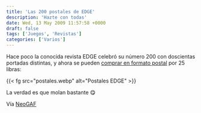 ```yaml
---
title: 'Las 200 postales de EDGE'
description: 'Hazte con todas'
date: Wed, 13 May 2009 11:57:58 +0000
draft: false
tags: ['Juegos', 'Revistas']
categories: ['Varios']
---
```


Hace poco la conocida revista EDGE celebró su número 200 con doscientas portadas distintas, y ahora se pueden [comprar en formato postal](http://www.myfavouritemagazines.co.uk/store/displayitem.asp?sid=559&id=29375&custid=13@05@200940074@36081354) por 25 libras:

{{< fg src="postales.webp" alt="Postales EDGE" >}}

La verdad es que molan bastante :yum:

Vía [NeoGAF](http://www.neogaf.com/forum/showthread.php?t=361512)